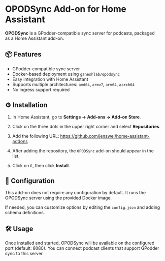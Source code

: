# OPODSync Add-on for Home Assistant

**OPODSync** is a GPodder-compatible sync server for podcasts, packaged as a Home Assistant add-on.

## 📦 Features

- GPodder-compatible sync server
- Docker-based deployment using `ganeshlab/opodsync`
- Easy integration with Home Assistant
- Supports multiple architectures: `amd64`, `armv7`, `arm64`, `aarch64`
- No ingress support required

## ⚙️ Installation

1. In Home Assistant, go to **Settings → Add-ons → Add-on Store**.
2. Click on the three dots in the upper right corner and select **Repositories**.
3. Add the following URL:
https://github.com/jenswei/home-assistant-addons


4. After adding the repository, the `OPODSync` add-on should appear in the list.
5. Click on it, then click **Install**.

## 🔧 Configuration

This add-on does not require any configuration by default. It runs the OPODSync server using the provided Docker image.

If needed, you can customize options by editing the `config.json` and adding schema definitions.

## 🛠️ Usage

Once installed and started, OPODSync will be available on the configured port (default: 8080). You can connect podcast clients that support GPodder sync to this server.
